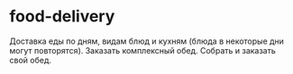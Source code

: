 # food-delivery
Доставка еды по дням, видам блюд и кухням (блюда в некоторые дни могут повторятся). Заказать комплексный обед. Собрать и заказать свой обед.  
